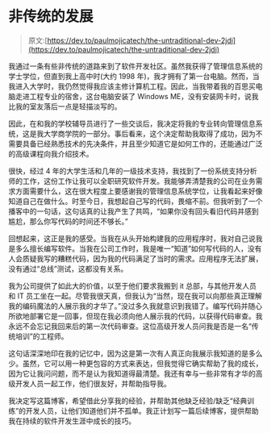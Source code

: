 # 非传统的发展

> 原文:[https://dev.to/paulmojicatech/the-untraditional-dev-2jdi](https://dev.to/paulmojicatech/the-untraditional-dev-2jdi)

我通过一条有些非传统的道路来到了软件开发社区。虽然我获得了管理信息系统的学士学位，但直到我上高中时(大约 1998 年)，我才拥有了第一台电脑。然而，当我进入大学时，我仍然觉得我应该主修计算机工程。因此，当我带着我的百思买电脑走进工程专业的宿舍，这台电脑安装了 Windows ME，没有安装网卡时，说我比我的室友落后一点是轻描淡写的。

因此，在和我的学校辅导员进行了一些交谈后，我决定将我的专业转向管理信息系统，这是我大学商学院的一部分。事后看来，这个决定帮助我取得了成功，因为不需要具备已经熟悉技术的先决条件，并且至少知道它是如何工作的，还能通过广泛的高级课程向我介绍技术。

很快，经过 4 年的大学生活和几年的一级技术支持，我找到了一份系统支持分析师的工作，这份工作让我可以全职研究软件开发。我能够弄清楚我的公司在业务需求方面需要什么，这在很大程度上要感谢我的管理信息系统学位，让我看起来好像知道自己在做什么。时至今日，我想起自己写的代码，畏缩不前。但我听到了一个播客中的一句话，这句话真的让我产生了共鸣，“如果你没有回头看旧代码并感到尴尬，那么你写代码的时间还不够长。”

回想起来，这正是我的感受。当我在从头开始构建我的应用程序时，我对自己说我是多么擅长编写软件。当我在公司工作时，我是唯一“知道”如何写代码的人，没有人会质疑我写的糟糕代码，因为我的代码满足了当时的需求。应用程序无法扩展，没有通过“总线”测试，这都没有关系。

我为公司提供了如此大的价值，以至于他们要求我搬到 it 总部，与其他开发人员和 IT 员工坐在一起。尽管我很天真，但我认为“当然，现在我可以向那些真正理解我的编码魔法的人展示我的才华了。”没过多久我就意识到我错了。编写代码并随心所欲地部署它是一回事，但现在我必须向他人展示我的代码，以获得代码审查。我永远不会忘记我回来后的第一次代码审查。这位高级开发人员问我是否是一名“传统培训”的工程师。

这句话深深地印在我的记忆中，因为这是第一次有人真正向我展示我知道的是多么少。虽然，它可以用一种更包容的方式来表达，但我觉得它确实帮助了我的成长，因为它让我问问题，而不是认为我知道得最清楚。我还有幸与一些非常有才华的高级开发人员一起工作，他们很友好，并帮助指导我。

我决定写这篇博客，希望借此分享我的经验，并帮助其他缺乏经验/缺乏“经典训练”的开发人员，让他们知道他们并不孤单。我正计划写一篇后续博客，提供帮助我在持续的软件开发生涯中成长的技巧。